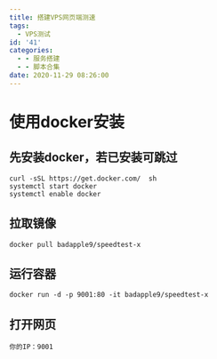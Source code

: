 ```yaml
---
title: 搭建VPS网页端测速
tags:
  - VPS测试
id: '41'
categories:
  - - 服务搭建
  - - 脚本合集
date: 2020-11-29 08:26:00
---
```


# 使用docker安装
<!-- more -->
## 先安装docker，若已安装可跳过

```
curl -sSL https://get.docker.com/  sh
systemctl start docker
systemctl enable docker
```

## 拉取镜像

```
docker pull badapple9/speedtest-x
```

## 运行容器

```
docker run -d -p 9001:80 -it badapple9/speedtest-x
```

## 打开网页

```
你的IP：9001
```